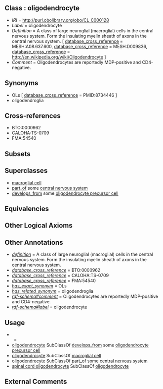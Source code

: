 
## Class : oligodendrocyte

 * *IRI* = http://purl.obolibrary.org/obo/CL_0000128
 * *Label* = oligodendrocyte
 * *Definition* = A class of large neuroglial (macroglial) cells in the central nervous system. Form the insulating myelin sheath of axons in the central nervous system. [ [database_cross_reference](../../ef/oboInOwl#hasDbXref.md) = MESH:A08.637.600, [database_cross_reference](../../ef/oboInOwl#hasDbXref.md) = MESH:D009836, [database_cross_reference](../../ef/oboInOwl#hasDbXref.md) = http://en.wikipedia.org/wiki/Oligodendrocyte ]
 * *Comment* = Oligodendrocytes are reportedly MDP-positive and CD4-negative.

## Synonyms

 * OLs [ [database_cross_reference](../../ef/oboInOwl#hasDbXref.md) = PMID:8734446 ]
 * oligodendroglia

## Cross-references

 * BTO:0000962
 * CALOHA:TS-0709
 * FMA:54540

## Subsets


## Superclasses

 * [macroglial cell](../../CL/26/CL_0000126.md)
 * [part_of](../../BFO/50/BFO_0000050.md) some [central nervous system](../../UBERON/17/UBERON_0001017.md)
 * [develops_from](../../RO/02/RO_0002202.md) some [oligodendrocyte precursor cell](../../CL/53/CL_0002453.md)

## Equivalencies


## Other Logical Axioms


## Other Annotations

 * *[definition](../../IAO/15/IAO_0000115.md)* = A class of large neuroglial (macroglial) cells in the central nervous system. Form the insulating myelin sheath of axons in the central nervous system.
 * *[database_cross_reference](../../ef/oboInOwl#hasDbXref.md)* = BTO:0000962
 * *[database_cross_reference](../../ef/oboInOwl#hasDbXref.md)* = CALOHA:TS-0709
 * *[database_cross_reference](../../ef/oboInOwl#hasDbXref.md)* = FMA:54540
 * *[has_exact_synonym](../../ym/oboInOwl#hasExactSynonym.md)* = OLs
 * *[has_related_synonym](../../ym/oboInOwl#hasRelatedSynonym.md)* = oligodendroglia
 * *[rdf-schema#comment](../../nt/rdf-schema#comment.md)* = Oligodendrocytes are reportedly MDP-positive and CD4-negative.
 * *[rdf-schema#label](../../el/rdf-schema#label.md)* = oligodendrocyte

## Usage

 * -
 * [oligodendrocyte](../../CL/28/CL_0000128.md) SubClassOf [develops_from](../../RO/02/RO_0002202.md) some [oligodendrocyte precursor cell](../../CL/53/CL_0002453.md)
 * [oligodendrocyte](../../CL/28/CL_0000128.md) SubClassOf [macroglial cell](../../CL/26/CL_0000126.md)
 * [oligodendrocyte](../../CL/28/CL_0000128.md) SubClassOf [part_of](../../BFO/50/BFO_0000050.md) some [central nervous system](../../UBERON/17/UBERON_0001017.md)
 * [spinal cord oligodendrocyte](../../CL/25/CL_2000025.md) SubClassOf [oligodendrocyte](../../CL/28/CL_0000128.md)

## External Comments

